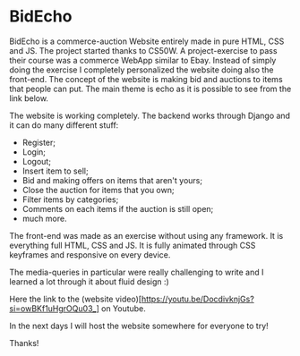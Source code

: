 # BidEcho
BidEcho is a commerce-auction Website entirely made in pure HTML, CSS and JS.
The project started thanks to CS50W. A project-exercise to pass their course was a commerce WebApp similar to Ebay.
Instead of simply doing the exercise I completely personalized the website doing also the front-end.
The concept of the website is making bid and auctions to items that people can put. 
The main theme is echo as it is possible to see from the link below.

The website is working completely. The backend works through Django and it can do many different stuff:
- Register;
- Login;
- Logout;
- Insert item to sell;
- Bid and making offers on items that aren't yours;
- Close the auction for items that you own;
- Filter items by categories;
- Comments on each items if the auction is still open;
- much more.

The front-end was made as an exercise without using any framework. It is everything full HTML, CSS and JS.
It is fully animated through CSS keyframes and responsive on every device.

The media-queries in particular were really challenging to write and I learned a lot through it about fluid design :)

Here the link to the (website video)[https://youtu.be/DocdivknjGs?si=owBKf1uHgrOQu03_] on Youtube.

In the next days I will host the website somewhere for everyone to try!

Thanks!
